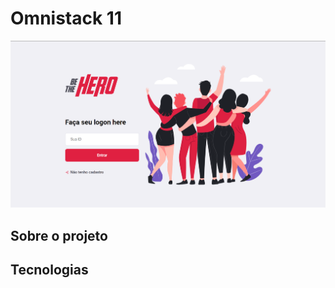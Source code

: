 # Omnistack 11
![Snapshot sobre a tela do projeto Be The Hero](/design/be-the-hero.jpg)

## Sobre o projeto

## Tecnologias